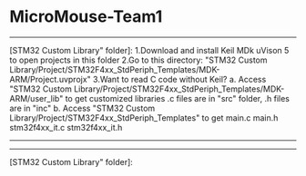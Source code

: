 # MicroMouse-Team1

************************************************************************************************************************************
[STM32 Custom Library" folder]:
  1.Download and install Keil MDk uVison 5 to open projects in this folder
  2.Go to this directory: "STM32 Custom Library/Project/STM32F4xx_StdPeriph_Templates/MDK-ARM/Project.uvprojx" 
  3.Want to read C code without Keil? 
        a. Access "STM32 Custom Library/Project/STM32F4xx_StdPeriph_Templates/MDK-ARM/user_lib" to get customized libraries
            .c files are in "src" folder, .h files are in "inc"
        b. Access "STM32 Custom Library/Project/STM32F4xx_StdPeriph_Templates" to get 
                           main.c    main.h    stm32f4xx_it.c    stm32f4xx_it.h         
************************************************************************************************************************************


************************************************************************************************************************************
[STM32 Custom Library" folder]:


